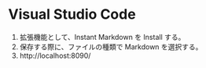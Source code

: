 # Visual Studio Code

1. 拡張機能として、Instant Markdown を Install する。
1. 保存する際に、ファイルの種類で Markdown を選択する。
1. http://localhost:8090/




